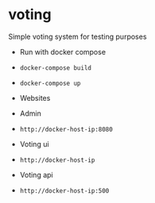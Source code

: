 # voting
Simple voting system for testing purposes

* Run with docker compose
* `docker-compose build`
* `docker-compose up`

* Websites
* Admin
* `http://docker-host-ip:8080`
* Voting ui
* `http://docker-host-ip`
* Voting api
* `http://docker-host-ip:500` 
